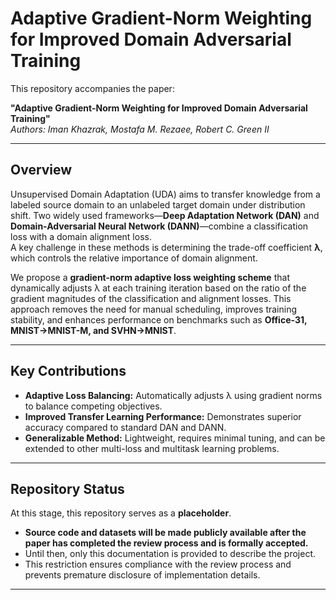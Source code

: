 # Adaptive Gradient-Norm Weighting for Improved Domain Adversarial Training

This repository accompanies the paper:

**"Adaptive Gradient-Norm Weighting for Improved Domain Adversarial Training"**  
*Authors: Iman Khazrak, Mostafa M. Rezaee, Robert C. Green II*  

---

## Overview

Unsupervised Domain Adaptation (UDA) aims to transfer knowledge from a labeled source domain to an unlabeled target domain under distribution shift. Two widely used frameworks—**Deep Adaptation Network (DAN)** and **Domain-Adversarial Neural Network (DANN)**—combine a classification loss with a domain alignment loss.  
A key challenge in these methods is determining the trade-off coefficient **λ**, which controls the relative importance of domain alignment.  

We propose a **gradient-norm adaptive loss weighting scheme** that dynamically adjusts λ at each training iteration based on the ratio of the gradient magnitudes of the classification and alignment losses. This approach removes the need for manual scheduling, improves training stability, and enhances performance on benchmarks such as **Office-31, MNIST→MNIST-M, and SVHN→MNIST**.  

---

## Key Contributions

- **Adaptive Loss Balancing:** Automatically adjusts λ using gradient norms to balance competing objectives.  
- **Improved Transfer Learning Performance:** Demonstrates superior accuracy compared to standard DAN and DANN.  
- **Generalizable Method:** Lightweight, requires minimal tuning, and can be extended to other multi-loss and multitask learning problems.  

---

## Repository Status

At this stage, this repository serves as a **placeholder**.  
- **Source code and datasets will be made publicly available after the paper has completed the review process and is formally accepted.**  
- Until then, only this documentation is provided to describe the project.  
- This restriction ensures compliance with the review process and prevents premature disclosure of implementation details.  

---
